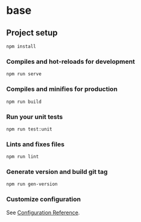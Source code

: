 # base

>

## Project setup
```
npm install
```

### Compiles and hot-reloads for development
```
npm run serve
```

### Compiles and minifies for production
```
npm run build
```

### Run your unit tests
```
npm run test:unit
```

### Lints and fixes files
```
npm run lint
```

### Generate version and build git tag
```
npm run gen-version
```

### Customize configuration
See [Configuration Reference](https://cli.vuejs.org/config/).
